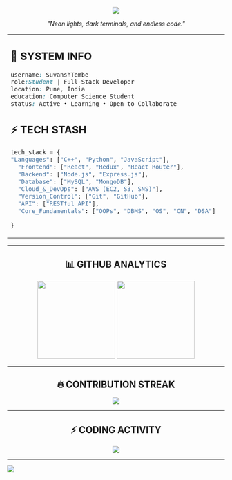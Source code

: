 <p align="center">
  <img src="https://readme-typing-svg.herokuapp.com?font=Share+Tech+Mono&pause=1000&color=00FFFF&center=true&vCenter=true&width=600&lines=Initializing+neon+environment...;Loading+skills+and+AI+modules...;System+Online+✅;Welcome+to+my+GitHub+mainframe." />
</p>

<p align="center">
  <em>"Neon lights, dark terminals, and endless code."</em>
</p>
<table align="center">
<tr>
<td width="50%">

## 🔐 **SYSTEM INFO**
```css
username: SuvanshTembe
role:Student | Full-Stack Developer
location: Pune, India
education: Computer Science Student
status: Active • Learning • Open to Collaborate 
```

## ⚡ **TECH STASH**
```python
tech_stack = {
"Languages": ["C++", "Python", "JavaScript"],
  "Frontend": ["React", "Redux", "React Router"],
  "Backend": ["Node.js", "Express.js"],
  "Database": ["MySQL", "MongoDB"],
  "Cloud_&_DevOps": ["AWS (EC2, S3, SNS)"],
  "Version_Control": ["Git", "GitHub"],
  "API": ["RESTful API"],
  "Core_Fundamentals": ["OOPs", "DBMS", "OS", "CN", "DSA"]

}
```

</td>

</tr>
</table>

---

<div align="center">

## 📊 **GITHUB ANALYTICS**

<img height="180em" src="https://github-readme-stats.vercel.app/api?username=SuvanshTembe&show_icons=true&theme=tokyonight&include_all_commits=true&count_private=true&hide_border=true&bg_color=0d1117&title_color=00f5ff&icon_color=00f5ff&text_color=ffffff&ring_color=00f5ff"/>

<img height="180em" src="https://github-readme-stats.vercel.app/api/top-langs/?username=SuvanshTembe&layout=compact&langs_count=8&theme=tokyonight&hide_border=true&bg_color=0d1117&title_color=00f5ff&text_color=ffffff"/>

</div>

---

<div align="center">

## 🔥 **CONTRIBUTION STREAK**

<img src="https://streak-stats.demolab.com/?user=SuvanshTembe&theme=tokyonight&hide_border=true&background=0d1117&ring=00f5ff&fire=00f5ff&currStreakLabel=00f5ff&sideLabels=ffffff&currStreakNum=ffffff&sideNums=ffffff&dates=ffffff" />

</div>

---

<div align="center">

## ⚡ **CODING ACTIVITY**

<img src="https://github-readme-activity-graph.vercel.app/graph?username=SuvanshTembe&bg_color=0d1117&color=ffffff&line=00f5ff&point=00f5ff&area=true&hide_border=true&custom_title=%20Contribution%20Graph" />

</div>

---


<div align="center">

</div>

<img src="https://capsule-render.vercel.app/api?type=waving&color=gradient&customColorList=7,16,20&height=100&section=footer&animation=twinkling&fontColor=00f5ff"/>

</div>
